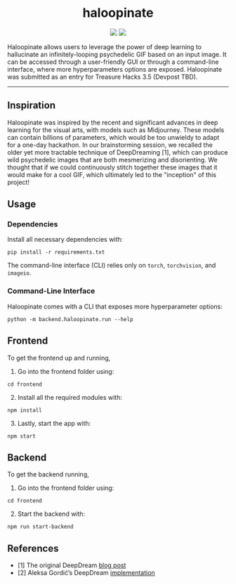 <div align="center">    

# haloopinate

</div>


<p align="center">
  <img src="samples/mona_lisa.gif"/>
  <img src="samples/treasure_hacks_logo.gif"/>
</p>

Haloopinate allows users to leverage the power of deep learning to hallucinate an infinitely-looping psychedelic GIF based on an input image.
It can be accessed through a user-friendly GUI or through a command-line interface, where more hyperparameters options are exposed.
Haloopinate was submitted as an entry for Treasure Hacks 3.5 (Devpost TBD).

______________________________________________________________________

## Inspiration

Haloopinate was inspired by the recent and significant advances in deep learning for the visual arts, with models such as Midjourney. These models can contain billions of parameters, which would be too unwieldy to adapt for a one-day hackathon. In our brainstorming session, we recalled the older yet more tractable technique of DeepDreaming [1], which can produce wild psychedelic images that are both mesmerizing and disorienting. We thought that if we could continuously stitch together these images that it would make for a cool GIF, which ultimately led to the "inception" of this project!

## Usage

### Dependencies

Install all necessary dependencies with:

```commandline
pip install -r requirements.txt
```

The command-line interface (CLI) relies only on `torch`, `torchvision`, and `imageio`. 

### Command-Line Interface

Haloopinate comes with a CLI that exposes more hyperparameter options: 

```commandline
python -m backend.haloopinate.run --help
```

## Frontend

To get the frontend up and running,

1. Go into the frontend folder using:
```commandline
cd frontend
```
2. Install all the required modules with:
```commandline
npm install
```
3. Lastly, start the app with:
```commandline
npm start
```

## Backend

To get the backend running, 

1. Go into the frontend folder using:
```commandline
cd frontend
```
2. Start the backend with:
```commandline
npm run start-backend
```

## References
- [1] The original DeepDream [blog post](https://ai.googleblog.com/2015/06/inceptionism-going-deeper-into-neural.html)
- [2] Aleksa Gordić’s DeepDream [implementation](https://github.com/gordicaleksa/pytorch-deepdream/tree/master)  
